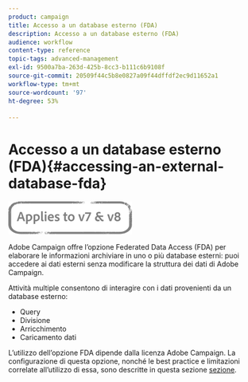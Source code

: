 ```yaml
---
product: campaign
title: Accesso a un database esterno (FDA)
description: Accesso a un database esterno (FDA)
audience: workflow
content-type: reference
topic-tags: advanced-management
exl-id: 9500a7ba-263d-425b-8cc3-b111c6b9108f
source-git-commit: 20509f44c5b8e0827a09f44dffdf2ec9d11652a1
workflow-type: tm+mt
source-wordcount: '97'
ht-degree: 53%

---
```


# Accesso a un database esterno (FDA){#accessing-an-external-database-fda}

![](../../assets/common.svg)

Adobe Campaign offre l’opzione Federated Data Access (FDA) per elaborare le informazioni archiviare in uno o più database esterni: puoi accedere ai dati esterni senza modificare la struttura dei dati di Adobe Campaign.

Attività multiple consentono di interagire con i dati provenienti da un database esterno:

* Query
* Divisione
* Arricchimento
* Caricamento dati

L’utilizzo dell’opzione FDA dipende dalla licenza Adobe Campaign. La configurazione di questa opzione, nonché le best practice e limitazioni correlate all’utilizzo di essa, sono descritte in questa sezione [sezione](../../installation/using/about-fda.md).
